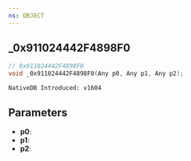 ```yaml
---
ns: OBJECT
---
```

## _0x911024442F4898F0

```c
// 0x911024442F4898F0
void _0x911024442F4898F0(Any p0, Any p1, Any p2);
```

```
NativeDB Introduced: v1604
```

## Parameters
* **p0**:
* **p1**:
* **p2**:
